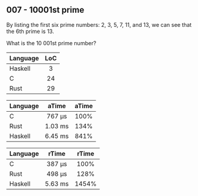 007 - 10001st prime
-------------------

By listing the first six prime numbers: 2, 3, 5, 7, 11, and 13, we can see that
the 6th prime is 13.

What is the 10 001st prime number?

Language | LoC
--- | :---:
Haskell | 3
C | 24
Rust | 29

Language | aTime | aTime
--- | :---: | :---:
C |    767 µs | 100%
Rust |   1.03 ms | 134%
Haskell |   6.45 ms | 841%

Language | rTime | rTime
--- | :---: | :---:
C |    387 µs | 100%
Rust |    498 µs | 128%
Haskell |   5.63 ms | 1454%
